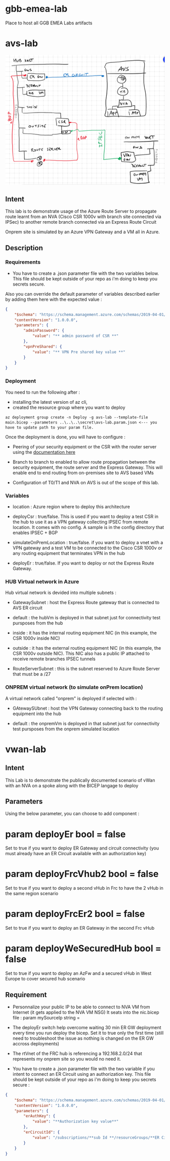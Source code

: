 
# gbb-emea-lab

Place to host all GGB EMEA Labs artifacts

# avs-lab

![AVS Lab schema](/images/onprem-avs-rs.png)

## Intent

This lab is to demonstrate usage of the Azure Route Server to propagate route learnt from an NVA (Cisco CSR 1000v with branch site connected via IPSec) to another remote branch connected via an Express Route Circuit

Onprem site is simulated by an Azure VPN Gateway and a VM all in Azure.

## Description

### Requirements

- You have to create a .json parameter file with the two variables below. This file should be kept outside of your repo as i'm doing to keep you secrets secure.

Also you can override the default parameter of variables described earlier by adding them here with the expected value :

```json
{
    "$schema": "https://schema.management.azure.com/schemas/2019-04-01/deploymentParameters.json#",
    "contentVersion": "1.0.0.0",
    "parameters": {
        "adminPassword": {
            "value": "** admin password of CSR **"
        },
        "vpnPreShared": {
            "value": "** VPN Pre shared key value **"
        }
    }
}
```

### Deployment

You need to run the following after :

- installing the latest version of az cli,
- created the resource group where you want to deploy

```
az deployment group create -n Deploy -g avs-lab --template-file main.bicep --parameters ..\..\..\secret\avs-lab.param.json <--- you have to update path to your param file.
```

Once the deployment is done, you will have to configure :

- Peering of your security equipment or the CSR with the router server using the [documentation here](https://docs.microsoft.com/azure/route-server/quickstart-configure-route-server-portal#set-up-peering-with-nva)

- Branch to branch to enabled to allow route propagation between the security equipment, the route server and the Express Gateway. This will enable end to end routing from on-premises site to AVS based VMs

- Configuration of T0/T1 and NVA on AVS is out of the scope of this lab.


### Variables

- location : Azure region where to deploy this architecture

- deployCsr : true/false. This is used if you want to deploy a test CSR in the hub to use it as a VPN gateway collecting IPSEC from remote location. It comes with no config. A sample is in the config directory that enables IPSEC + BGP

- simulateOnPremLocation : true/false. if you want to deploy a vnet with a VPN gateway and a test VM to be connected to the Cisco CSR 1000v or any routing equipment that terminates VPN in the hub

- deployEr : true/false. If  you want to deploy or not the Express Route Gateway.

### HUB Virtual network in Azure

Hub virtual network is devided into multiple subnets :

- GatewaySubnet : host the Express Route gateway that is connected to AVS ER circuit

- default : the hubVm is deployed in that subnet just for connectivity test pursposes from the hub

- inside : it has the internal routing equipment NIC (in this example, the CSR 1000v inside NIC)

- outside : it has the external routing equipment NIC (in this example, the CSR 1000v outside NIC). This NIC also has a public IP attached to receive remote branches IPSEC tunnels

- RouteServerSubnet : this is the subnet reserved to Azure Route Server that must be a /27

### ONPREM virtual network (to simulate onPrem location)

A virtual network called "onprem" is deployed if selected with :

- GAtewaySUbnet : host the VPN Gateway connecting back to the routing equipment into the hub

- default : the onpremVm is deployed in that subnet just for connectivity test pursposes from the onprem simulated location

# vwan-lab

## Intent

This Lab is to demonstrate the publically documented scenario of vWan with an NVA on a spoke along with the BICEP langage to deploy

## Parameters

Using the below parameter, you can choose to add component :

# param deployEr bool = false 

Set to true if you want to deploy ER Gateway and circuit connectivity (you must already have an ER Circuit available with an authorization key)

# param deployFrcVhub2 bool = false

Set to true if you want to deploy a second vHub in Frc to have the 2 vHub in the same region scenario

# param deployFrcEr2 bool = false

Set to true if you want to deploy an ER Gateway in the second Frc vHub

# param deployWeSecuredHub bool = false

Set to true if you want to deploy an AzFw and a secured vHub in West Europe to cover secured hub scenario

## Requirement

- Personnalize your public IP to be able to connect to NVA VM from Internet (it gets applied to the NVA VM NSG)
It seats into the nic.bicep file :
param mySourceIp string =

- The deployEr switch help overcome waiting 30 min ER GW deployment every time you run deploy the bicep. Set it to true only the first time (still need to troubleshoot the issue as nothing is changed on the ER GW accross deployments)

- The rtVnet of the FRC hub is referencing a 192.168.2.0/24 that represents my onprem site so you would no need it.

- You have to create a .json parameter file with the two variable if you intent to connect an ER Circuit using an authorization key. This file should be kept outside of your repo as i'm doing to keep you secrets secure :

```json
{
    "$schema": "https://schema.management.azure.com/schemas/2019-04-01/deploymentParameters.json#",
    "contentVersion": "1.0.0.0",
    "parameters": {
        "erAuthKey": {
            "value": "**Authorization key value**"
        },
        "erCircuitId": {
            "value": "/subscriptions/**sub Id **/resourceGroups/**ER Circuit ResourceGroup**/providers/Microsoft.Network/expressRouteCircuits/**ER Circuit Name**/peerings/AzurePrivatePeering"
        }
    }
}
```
